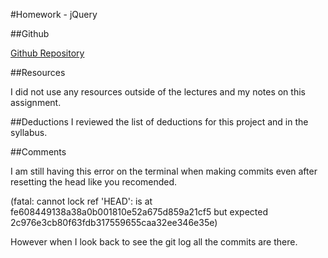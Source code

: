 #Homework - jQuery

##Github
	
[Github Repository](https://github.com/jeast88/hw_jquery_lastname_firstname.git)



##Resources
 
 I did not use any resources outside of the lectures and my notes on this assignment.

##Deductions
I reviewed the list of deductions for this project and in the syllabus.

##Comments

I am still having this error on the terminal when making commits even after resetting the head like you recomended.

(fatal: cannot lock ref 'HEAD': is at fe608449138a38a0b001810e52a675d859a21cf5 but expected 2c976e3cb80f63fdb317559655caa32ee346e35e)

However when I look back to see the git log all the commits are there.